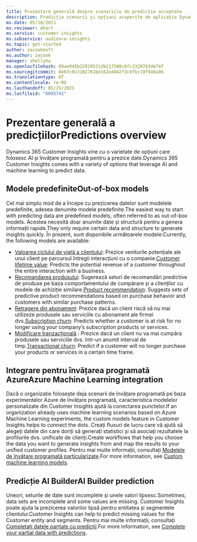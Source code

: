 ```yaml
---
title: Prezentare generală despre scenariile de predicție acceptate
description: Predicție scenarii și opțiuni acoperite de aplicația Dynamics 365 Customer Insights.
ms.date: 05/18/2021
ms.reviewer: mhart
ms.service: customer-insights
ms.subservice: audience-insights
ms.topic: get-started
author: zacookmsft
ms.author: zacook
manager: shellyha
ms.openlocfilehash: 69ae945b22819521db217508c6fc232876346747
ms.sourcegitcommit: 6b07c9c3102761be162e4842f3c9fbc19f948a9b
ms.translationtype: HT
ms.contentlocale: ro-RO
ms.lasthandoff: 05/25/2021
ms.locfileid: "6095741"
---
```

# <a name="predictions-overview"></a><span data-ttu-id="a0f52-103">Prezentare generală a predicțiilor</span><span class="sxs-lookup"><span data-stu-id="a0f52-103">Predictions overview</span></span>

<span data-ttu-id="a0f52-104">Dynamics 365 Customer Insights vine cu o varietate de opțiuni care folosesc AI și învățare programată pentru a prezice date.</span><span class="sxs-lookup"><span data-stu-id="a0f52-104">Dynamics 365 Customer Insights comes with a variety of options that leverage AI and machine learning to predict data.</span></span> 

## <a name="out-of-box-models"></a><span data-ttu-id="a0f52-105">Modele predefinite</span><span class="sxs-lookup"><span data-stu-id="a0f52-105">Out-of-box models</span></span>

<span data-ttu-id="a0f52-106">Cel mai simplu mod de a începe cu prezicerea datelor sunt modelele predefinite, adesea denumite modele predefinite.</span><span class="sxs-lookup"><span data-stu-id="a0f52-106">The easiest way to start with predicting data are predefined models, often referred to as out-of-box models.</span></span> <span data-ttu-id="a0f52-107">Acestea necesită doar anumite date și structură pentru a genera informații rapide.</span><span class="sxs-lookup"><span data-stu-id="a0f52-107">They only require certain data and structure to generate insights quickly.</span></span> <span data-ttu-id="a0f52-108">În prezent, sunt disponibile următoarele modele:</span><span class="sxs-lookup"><span data-stu-id="a0f52-108">Currently, the following models are available:</span></span> 
- <span data-ttu-id="a0f52-109">[Valoarea ciclului de viață a clientului](predict-customer-lifetime-value.md): Prezice veniturile potențiale ale unui client pe parcursul întregii interacțiuni cu o companie.</span><span class="sxs-lookup"><span data-stu-id="a0f52-109">[Customer lifetime value](predict-customer-lifetime-value.md): Predicts the potential revenue of a customer throughout the entire interaction with a business.</span></span> 
- <span data-ttu-id="a0f52-110">[Recomandarea produsului](predict-product-recommendation.md): Sugerează seturi de recomandări predictive de produse pe baza comportamentului de cumpărare și a clienților cu modele de achiziție similare.</span><span class="sxs-lookup"><span data-stu-id="a0f52-110">[Product recommendation](predict-product-recommendation.md): Suggests sets of predictive product recommendations based on purchase behavior and customers with similar purchase patterns.</span></span>
- <span data-ttu-id="a0f52-111">[Retragere din abonament](predict-subscription-churn.md): Prezice dacă un client riscă să nu mai utilizeze produsele sau serviciile cu abonament ale firmei dvs.</span><span class="sxs-lookup"><span data-stu-id="a0f52-111">[Subscription churn](predict-subscription-churn.md): Predicts whether a customer is at risk for no longer using your company’s subscription products or services.</span></span>
- <span data-ttu-id="a0f52-112">[Modificare tranzacțională](predict-transactional-churn.md) : Prezice dacă un client nu va mai cumpăra produsele sau serviciile dvs. într-un anumit interval de timp.</span><span class="sxs-lookup"><span data-stu-id="a0f52-112">[Transactional churn](predict-transactional-churn.md): Predict if a customer will no longer purchase your products or services in a certain time frame.</span></span>

## <a name="azure-machine-learning-integration"></a><span data-ttu-id="a0f52-113">Integrare pentru învățarea programată Azure</span><span class="sxs-lookup"><span data-stu-id="a0f52-113">Azure Machine Learning integration</span></span>

<span data-ttu-id="a0f52-114">Dacă o organizație folosește deja scenarii de învățare programată pe baza experimentelor Azure de învățare programată, caracteristica modelelor personalizate din Customer Insights ajută la conectarea punctelor.</span><span class="sxs-lookup"><span data-stu-id="a0f52-114">If an organization already uses machine learning scenarios based on Azure Machine Learning experiments, the custom models feature in Customer Insights helps to connect the dots.</span></span> <span data-ttu-id="a0f52-115">Creați fluxuri de lucru care vă ajută să alegeți datele din care doriți să generați statistici și să asociați rezultatele la profilurile dvs. unificate de clienți.</span><span class="sxs-lookup"><span data-stu-id="a0f52-115">Create workflows that help you choose the data you want to generate insights from and map the results to your unified customer profiles.</span></span> <span data-ttu-id="a0f52-116">Pentru mai multe informații, consultați [Modelele de învățare programată particularizate](custom-models.md).</span><span class="sxs-lookup"><span data-stu-id="a0f52-116">For more information, see [Custom machine learning models](custom-models.md).</span></span>

## <a name="ai-builder-prediction"></a><span data-ttu-id="a0f52-117">Predicție AI Builder</span><span class="sxs-lookup"><span data-stu-id="a0f52-117">AI Builder prediction</span></span>

<span data-ttu-id="a0f52-118">Uneori, seturile de date sunt incomplete și unele valori lipsesc.</span><span class="sxs-lookup"><span data-stu-id="a0f52-118">Sometimes, data sets are incomplete and some values are missing.</span></span> <span data-ttu-id="a0f52-119">Customer Insights poate ajuta la prezicerea valorilor lipsă pentru entitatea și segmentele clientului.</span><span class="sxs-lookup"><span data-stu-id="a0f52-119">Customer Insights can help to predict missing values for the Customer entity and segments.</span></span> <span data-ttu-id="a0f52-120">Pentru mai multe informații, consultați [Completați datele parțiale cu predicții](predictions.md).</span><span class="sxs-lookup"><span data-stu-id="a0f52-120">For more information, see [Complete your partial data with predictions](predictions.md).</span></span>
